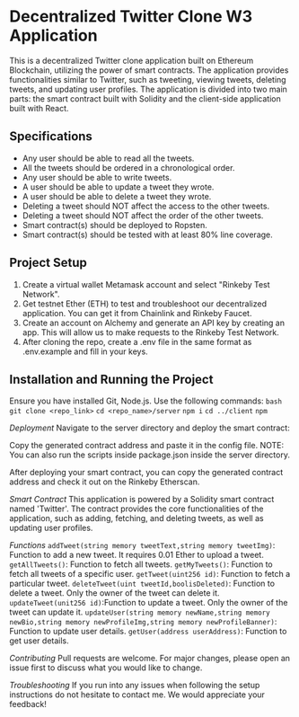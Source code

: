 # Decentralized Twitter Clone W3 Application

This is a decentralized Twitter clone application built on Ethereum Blockchain, utilizing the power of smart contracts. The application provides functionalities similar to Twitter, such as tweeting, viewing tweets, deleting tweets, and updating user profiles. The application is divided into two main parts: the smart contract built with Solidity and the client-side application built with React.

## Specifications

- Any user should be able to read all the tweets.
- All the tweets should be ordered in a chronological order.
- Any user should be able to write tweets.
- A user should be able to update a tweet they wrote.
- A user should be able to delete a tweet they wrote.
- Deleting a tweet should NOT affect the access to the other tweets.
- Deleting a tweet should NOT affect the order of the other tweets.
- Smart contract(s) should be deployed to Ropsten.
- Smart contract(s) should be tested with at least 80% line coverage.

## Project Setup

1. Create a virtual wallet Metamask account and select "Rinkeby Test Network". 
2. Get testnet Ether (ETH) to test and troubleshoot our decentralized application. You can get it from Chainlink and Rinkeby Faucet.
3. Create an account on Alchemy and generate an API key by creating an app. This will allow us to make requests to the Rinkeby Test Network.
4. After cloning the repo, create a .env file in the same format as .env.example and fill in your keys.

## Installation and Running the Project

Ensure you have installed Git, Node.js. Use the following commands:
`bash`
`git clone <repo_link>`
`cd <repo_name>/server`
`npm i`
`cd ../client`
`npm`

*Deployment*
Navigate to the server directory and deploy the smart contract:

Copy the generated contract address and paste it in the config file.
NOTE: You can also run the scripts inside package.json inside the server directory.

After deploying your smart contract, you can copy the generated contract address and check it out on the Rinkeby Etherscan.


*Smart Contract*
This application is powered by a Solidity smart contract named 'Twitter'. The contract provides the core functionalities of the application, such as adding, fetching, and deleting tweets, as well as updating user profiles.

*Functions*
`addTweet(string memory tweetText,string memory tweetImg)`: Function to add a new tweet. It requires 0.01 Ether to upload a tweet.
`getAllTweets()`: Function to fetch all tweets.
`getMyTweets()`: Function to fetch all tweets of a specific user.
`getTweet(uint256 id)`: Function to fetch a particular tweet.
`deleteTweet(uint tweetId,boolisDeleted)`: Function to delete a tweet. Only the owner of the tweet can delete it.
`updateTweet(unit256 id)`:Function to update a tweet. Only the owner of the tweet can update it.
`updateUser(string memory newName,string memory newBio,string memory newProfileImg,string memory newProfileBanner)`: Function to update user details.
`getUser(address userAddress)`: Function to get user details.

*Contributing*
Pull requests are welcome. For major changes, please open an issue first to discuss what you would like to change.

*Troubleshooting*
If you run into any issues when following the setup instructions do not hesitate to contact me. We would appreciate your feedback!
